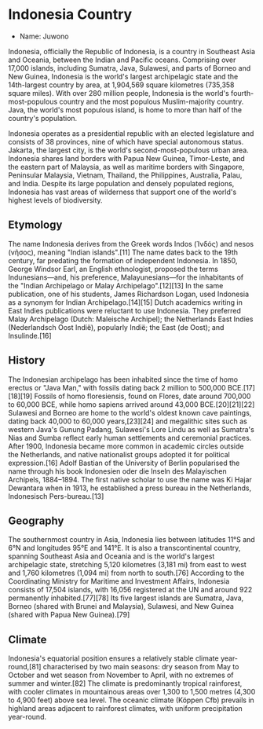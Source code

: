 # Indonesia Country

- Name: Juwono

Indonesia, officially the Republic of Indonesia, is a country in Southeast Asia and Oceania, between the Indian and Pacific oceans. Comprising over 17,000 islands, including Sumatra, Java, Sulawesi, and parts of Borneo and New Guinea, Indonesia is the world's largest archipelagic state and the 14th-largest country by area, at 1,904,569 square kilometres (735,358 square miles). With over 280 million people, Indonesia is the world's fourth-most-populous country and the most populous Muslim-majority country. Java, the world's most populous island, is home to more than half of the country's population.

Indonesia operates as a presidential republic with an elected legislature and consists of 38 provinces, nine of which have special autonomous status. Jakarta, the largest city, is the world's second-most-populous urban area. Indonesia shares land borders with Papua New Guinea, Timor-Leste, and the eastern part of Malaysia, as well as maritime borders with Singapore, Peninsular Malaysia, Vietnam, Thailand, the Philippines, Australia, Palau, and India. Despite its large population and densely populated regions, Indonesia has vast areas of wilderness that support one of the world's highest levels of biodiversity.

## Etymology

The name Indonesia derives from the Greek words Indos (Ἰνδός) and nesos (νῆσος), meaning "Indian islands".[11] The name dates back to the 19th century, far predating the formation of independent Indonesia. In 1850, George Windsor Earl, an English ethnologist, proposed the terms Indunesians—and, his preference, Malayunesians—for the inhabitants of the "Indian Archipelago or Malay Archipelago".[12][13] In the same publication, one of his students, James Richardson Logan, used Indonesia as a synonym for Indian Archipelago.[14][15] Dutch academics writing in East Indies publications were reluctant to use Indonesia. They preferred Malay Archipelago (Dutch: Maleische Archipel); the Netherlands East Indies (Nederlandsch Oost Indië), popularly Indië; the East (de Oost); and Insulinde.[16]

## History

The Indonesian archipelago has been inhabited since the time of homo erectus or "Java Man," with fossils dating back 2 million to 500,000 BCE.[17][18][19] Fossils of homo floresiensis, found on Flores, date around 700,000 to 60,000 BCE, while homo sapiens arrived around 43,000 BCE.[20][21][22] Sulawesi and Borneo are home to the world's oldest known cave paintings, dating back 40,000 to 60,000 years,[23][24] and megalithic sites such as western Java's Gunung Padang, Sulawesi's Lore Lindu as well as Sumatra's Nias and Sumba reflect early human settlements and ceremonial practices.
After 1900, Indonesia became more common in academic circles outside the Netherlands, and native nationalist groups adopted it for political expression.[16] Adolf Bastian of the University of Berlin popularised the name through his book Indonesien oder die Inseln des Malayischen Archipels, 1884–1894. The first native scholar to use the name was Ki Hajar Dewantara when in 1913, he established a press bureau in the Netherlands, Indonesisch Pers-bureau.[13]

## Geography

The southernmost country in Asia, Indonesia lies between latitudes 11°S and 6°N and longitudes 95°E and 141°E. It is also a transcontinental country, spanning Southeast Asia and Oceania and is the world's largest archipelagic state, stretching 5,120 kilometres (3,181 mi) from east to west and 1,760 kilometres (1,094 mi) from north to south.[76] According to the Coordinating Ministry for Maritime and Investment Affairs, Indonesia consists of 17,504 islands, with 16,056 registered at the UN and around 922 permanently inhabited.[77][78] Its five largest islands are Sumatra, Java, Borneo (shared with Brunei and Malaysia), Sulawesi, and New Guinea (shared with Papua New Guinea).[79]

## Climate

Indonesia's equatorial position ensures a relatively stable climate year-round,[81] characterised by two main seasons: dry season from May to October and wet season from November to April, with no extremes of summer and winter.[82] The climate is predominantly tropical rainforest, with cooler climates in mountainous areas over 1,300 to 1,500 metres (4,300 to 4,900 feet) above sea level. The oceanic climate (Köppen Cfb) prevails in highland areas adjacent to rainforest climates, with uniform precipitation year-round.
